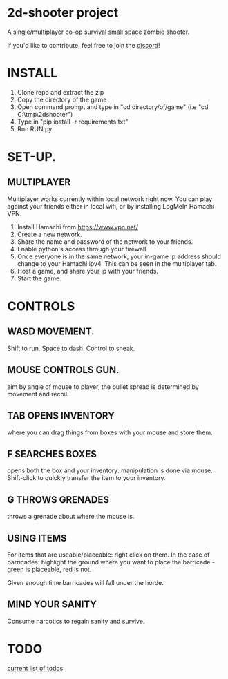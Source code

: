 # 2d-shooter project

A single/multiplayer co-op survival small space zombie shooter.

If you'd like to contribute, feel free to join the [discord](https://discord.gg/vG5vrAgxx5)!

# INSTALL

1. Clone repo and extract the zip
2. Copy the directory of the game
3. Open command prompt and type in "cd directory/of/game" (i.e "cd C:\tmp\2dshooter")
4. Type in "pip install -r requirements.txt"
5. Run RUN.py


# SET-UP.
## MULTIPLAYER 
Multiplayer works currently within local network right now. You can play against your friends either in local wifi, or by installing LogMeIn Hamachi VPN.

1. Install Hamachi from https://www.vpn.net/
2. Create a new network.
3. Share the name and password of the network to your friends.
4. Enable python's access through your firewall
5. Once everyone is in the same network, your in-game ip address should change to your Hamachi ipv4. This can be seen in the multiplayer tab.
6. Host a game, and share your ip with your friends.
7. Start the game.

# CONTROLS

## WASD MOVEMENT.
Shift to run. Space to dash. Control to sneak.

## MOUSE CONTROLS GUN.
aim by angle of mouse to player,
the bullet spread is determined by movement and recoil.

## TAB OPENS INVENTORY
where you can drag things from boxes with your mouse and store them.

## F SEARCHES BOXES
opens both the box and your inventory: manipulation is done via mouse. Shift-click to quickly transfer the item to your inventory.

## G THROWS GRENADES
throws a grenade about where the mouse is.

## USING ITEMS

For items that are useable/placeable: right click on them.
In the case of barricades: highlight the ground where you want to place the barricade - green is placeable, red is not.

Given enough time barricades will fall under the horde.

## MIND YOUR SANITY
Consume narcotics to regain sanity and survive.


# TODO
[current list of todos](/todos.md)
